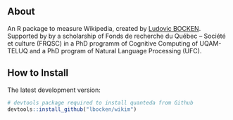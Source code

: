 ## About

An R package to measure Wikipedia, created by [Ludovic BOCKEN](https://www.linkedin.com/in/ludovicbocken/). Supported by 
by a scholarship of Fonds de recherche du Québec – Société et culture (FRQSC) in a PhD programm of Cognitive Computing of UQAM-TELUQ and a PhD program of Natural Language Processing (UFC).



## How to Install

The latest development version:

``` r
# devtools package required to install quanteda from Github 
devtools::install_github("lbocken/wikim") 
```

